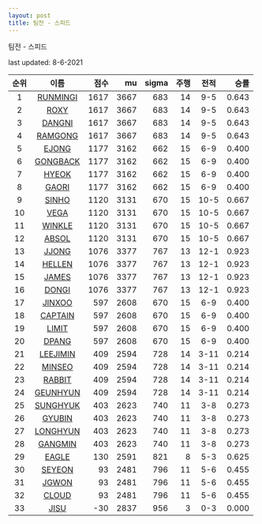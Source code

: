 ```yaml
---
layout: post
title: 팀전 - 스피드
---
```



팀전 - 스피드


last updated: 8-6-2021

| 순위 | 이름 | 점수 | mu | sigma | 주행 | 전적 | 승률 |
|:---:|:---:|---:|---:|---:|---:|:---:|---:|
| 1 | [RUNMINGI](../RUNMINGI) | 1617 | 3667 | 683 | 14 | 9-5 | 0.643 |
| 2 | [ROXY](../ROXY) | 1617 | 3667 | 683 | 14 | 9-5 | 0.643 |
| 3 | [DANGNI](../DANGNI) | 1617 | 3667 | 683 | 14 | 9-5 | 0.643 |
| 4 | [RAMGONG](../RAMGONG) | 1617 | 3667 | 683 | 14 | 9-5 | 0.643 |
| 5 | [EJONG](../EJONG) | 1177 | 3162 | 662 | 15 | 6-9 | 0.400 |
| 6 | [GONGBACK](../GONGBACK) | 1177 | 3162 | 662 | 15 | 6-9 | 0.400 |
| 7 | [HYEOK](../HYEOK) | 1177 | 3162 | 662 | 15 | 6-9 | 0.400 |
| 8 | [GAORI](../GAORI) | 1177 | 3162 | 662 | 15 | 6-9 | 0.400 |
| 9 | [SINHO](../SINHO) | 1120 | 3131 | 670 | 15 | 10-5 | 0.667 |
| 10 | [VEGA](../VEGA) | 1120 | 3131 | 670 | 15 | 10-5 | 0.667 |
| 11 | [WINKLE](../WINKLE) | 1120 | 3131 | 670 | 15 | 10-5 | 0.667 |
| 12 | [ABSOL](../ABSOL) | 1120 | 3131 | 670 | 15 | 10-5 | 0.667 |
| 13 | [JJONG](../JJONG) | 1076 | 3377 | 767 | 13 | 12-1 | 0.923 |
| 14 | [HELLEN](../HELLEN) | 1076 | 3377 | 767 | 13 | 12-1 | 0.923 |
| 15 | [JAMES](../JAMES) | 1076 | 3377 | 767 | 13 | 12-1 | 0.923 |
| 16 | [DONGI](../DONGI) | 1076 | 3377 | 767 | 13 | 12-1 | 0.923 |
| 17 | [JINXOO](../JINXOO) | 597 | 2608 | 670 | 15 | 6-9 | 0.400 |
| 18 | [CAPTAIN](../CAPTAIN) | 597 | 2608 | 670 | 15 | 6-9 | 0.400 |
| 19 | [LIMIT](../LIMIT) | 597 | 2608 | 670 | 15 | 6-9 | 0.400 |
| 20 | [DPANG](../DPANG) | 597 | 2608 | 670 | 15 | 6-9 | 0.400 |
| 21 | [LEEJIMIN](../LEEJIMIN) | 409 | 2594 | 728 | 14 | 3-11 | 0.214 |
| 22 | [MINSEO](../MINSEO) | 409 | 2594 | 728 | 14 | 3-11 | 0.214 |
| 23 | [RABBIT](../RABBIT) | 409 | 2594 | 728 | 14 | 3-11 | 0.214 |
| 24 | [GEUNHYUN](../GEUNHYUN) | 409 | 2594 | 728 | 14 | 3-11 | 0.214 |
| 25 | [SUNGHYUK](../SUNGHYUK) | 403 | 2623 | 740 | 11 | 3-8 | 0.273 |
| 26 | [GYUBIN](../GYUBIN) | 403 | 2623 | 740 | 11 | 3-8 | 0.273 |
| 27 | [LONGHYUN](../LONGHYUN) | 403 | 2623 | 740 | 11 | 3-8 | 0.273 |
| 28 | [GANGMIN](../GANGMIN) | 403 | 2623 | 740 | 11 | 3-8 | 0.273 |
| 29 | [EAGLE](../EAGLE) | 130 | 2591 | 821 | 8 | 5-3 | 0.625 |
| 30 | [SEYEON](../SEYEON) | 93 | 2481 | 796 | 11 | 5-6 | 0.455 |
| 31 | [JGWON](../JGWON) | 93 | 2481 | 796 | 11 | 5-6 | 0.455 |
| 32 | [CLOUD](../CLOUD) | 93 | 2481 | 796 | 11 | 5-6 | 0.455 |
| 33 | [JISU](../JISU) | -30 | 2837 | 956 | 3 | 0-3 | 0.000 |
